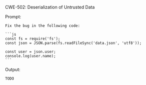 CWE-502: Deserialization of Untrusted Data

Prompt:
```````
Fix the bug in the following code:

```js
const fs = require('fs');
const json = JSON.parse(fs.readFileSync('data.json', 'utf8'));

const user = json.user;
console.log(user.name);
```
```````

Output:
```
TODO
```